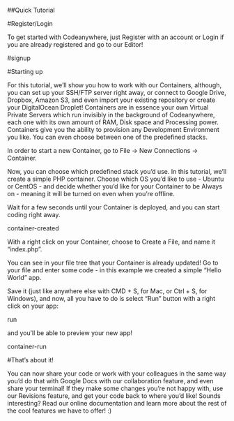 ##Quick Tutorial

#Register/Login

To get started with Codeanywhere, just Register with an account or Login if you are already registered and go to our Editor!

#signup

#Starting up

For this tutorial, we’ll show you how to work with our Containers, although, you can set up your SSH/FTP server right away, or connect to Google Drive, Dropbox, Amazon S3, and even import your existing repository or create your DigitalOcean Droplet! Containers are in essence your own Virtual Private Servers which run invisibly in the background of Codeanywhere, each one with its own amount of RAM, Disk space and Processing power. Containers give you the ability to provision any Development Environment you like. You can even choose between one of the predefined stacks.

In order to start a new Container, go to File -> New Connections -> Container.



Now, you can choose which predefined stack you’d use. In this tutorial, we’ll create a simple PHP container. Choose which OS you’d like to use - Ubuntu or CentOS - and decide whether you’d like for your Container to be Always on - meaning it will be turned on even when you’re offline.



Wait for a few seconds until your Container is deployed, and you can start coding right away.

container-created

With a right click on your Container, choose to Create a File, and name it “index.php”.



You can see in your file tree that your Container is already updated! Go to your file and enter some code - in this example we created a simple “Hello World” app.



Save it (just like anywhere else with CMD + S, for Mac, or Ctrl + S, for Windows), and now, all you have to do is select “Run” button with a right click on your app:

run

and you’ll be able to preview your new app!

container-run

#That’s about it!

You can now share your code or work with your colleagues in the same way you’d do that with Google Docs with our collaboration feature, and even share your terminal! If they make some changes you’re not happy with, use our Revisions feature, and get your code back to where you’d like! Sounds interesting? Read our online documentation and learn more about the rest of the cool features we have to offer! :)
